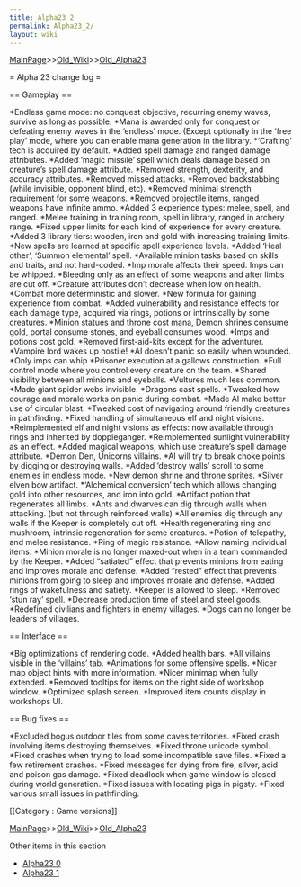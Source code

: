 ```yaml
---
title: Alpha23 2
permalink: Alpha23_2/
layout: wiki
---
```


[MainPage](/keeperrl_wiki/ "wikilink")>>[Old_Wiki](/keeperrl_wiki/Old_Wiki "wikilink")>>[Old_Alpha23](/keeperrl_wiki/Old_Alpha23 "wikilink")

= Alpha 23 change log =

== Gameplay ==

*Endless game mode: no conquest objective, recurring enemy waves, survive as long as possible.
*Mana is awarded only for conquest or defeating enemy waves in the ‘endless’ mode. (Except optionally in the ‘free play’ mode, where you can enable mana generation in the library.
*‘Crafting’ tech is acquired by default.
*Added spell damage and ranged damage attributes.
*Added ‘magic missile’ spell which deals damage based on creature’s spell damage attribute.
*Removed strength, dexterity, and accuracy attributes.
*Removed missed attacks.
*Removed backstabbing (while invisible, opponent blind, etc).
*Removed minimal strength requirement for some weapons.
*Removed projectile items, ranged weapons have infinite ammo.
*Added 3 experience types: melee, spell, and ranged.
*Melee training in training room, spell in library, ranged in archery range.
*Fixed upper limits for each kind of experience for every creature.
*Added 3 library tiers: wooden, iron and gold with increasing training limits.
*New spells are learned at specific spell experience levels.
*Added ‘Heal other’, ‘Summon elemental’ spell.
*Available minion tasks based on skills and traits, and not hard-coded.
*Imp morale affects their speed. Imps can be whipped.
*Bleeding only as an effect of some weapons and after limbs are cut off.
*Creature attributes don’t decrease when low on health.
*Combat more deterministic and slower.
*New formula for gaining experience from combat.
*Added vulnerability and resistance effects for each damage type, acquired via rings, potions or intrinsically by some creatures.
*Minion statues and throne cost mana, Demon shrines consume gold, portal consume stones, and eyeball consumes wood.
*Imps and potions cost gold.
*Removed first-aid-kits except for the adventurer.
*Vampire lord wakes up hostile!
*AI doesn’t panic so easily when wounded.
*Only imps can whip
*Prisoner execution at a gallows construction.
*Full control mode where you control every creature on the team.
*Shared visibility between all minions and eyeballs.
*Vultures much less common.
*Made giant spider webs invisible.
*Dragons cast spells.
*Tweaked how courage and morale works on panic during combat.
*Made AI make better use of circular blast.
*Tweaked cost of navigating around friendly creatures in pathfinding.
*Fixed handling of simultaneous elf and night visions.
*Reimplemented elf and night visions as effects: now available through rings and inherited by doppleganger.
*Reimplemented sunlight vulnerability as an effect.
*Added magical weapons, which use creature’s spell damage attribute.
*Demon Den, Unicorns villains.
*AI will try to break choke points by digging or destroying walls.
*Added ‘destroy walls’ scroll to some enemies in endless mode.
*New demon shrine and throne sprites.
*Silver elven bow artifact.
*‘Alchemical conversion’ tech which allows changing gold into other resources, and iron into gold.
*Artifact potion that regenerates all limbs.
*Ants and dwarves can dig through walls when attacking. (but not through reinforced walls)
*All enemies dig through any walls if the Keeper is completely cut off.
*Health regenerating ring and mushroom, intrinsic regeneration for some creatures.
*Potion of telepathy, and melee resistance.
*Ring of magic resistance.
*Allow naming individual items.
*Minion morale is no longer maxed-out when in a team commanded by the Keeper.
*Added “satiated” effect that prevents minions from eating and improves morale and defense.
*Added “rested” effect that prevents minions from going to sleep and improves morale and defense.
*Added rings of wakefulness and satiety.
*Keeper is allowed to sleep.
*Removed ‘stun ray’ spell.
*Decrease production time of steel and steel goods.
*Redefined civilians and fighters in enemy villages.
*Dogs can no longer be leaders of villages.

== Interface ==

*Big optimizations of rendering code.
*Added health bars.
*All villains visible in the ‘villains’ tab.
*Animations for some offensive spells.
*Nicer map object hints with more information.
*Nicer minimap when fully extended.
*Removed tooltips for items on the right side of workshop window.
*Optimized splash screen.
*Improved item counts display in workshops UI.

== Bug fixes ==

*Excluded bogus outdoor tiles from some caves territories.
*Fixed crash involving items destroying themselves.
*Fixed throne unicode symbol.
*Fixed crashes when trying to load some incompatible save files.
*Fixed a few retirement crashes.
*Fixed messages for dying from fire, silver, acid and poison gas damage.
*Fixed deadlock when game window is closed during world generation.
*Fixed issues with locating pigs in pigsty.
*Fixed various small issues in pathfinding.

[[Category : Game versions]]

[MainPage](/keeperrl_wiki/ "wikilink")>>[Old_Wiki](/keeperrl_wiki/Old_Wiki "wikilink")>>[Old_Alpha23](/keeperrl_wiki/Old_Alpha23 "wikilink")

Other items in this section
-    [Alpha23 0](/keeperrl_wiki/Alpha23_0 "wikilink")
-    [Alpha23 1](/keeperrl_wiki/Alpha23_1 "wikilink")
